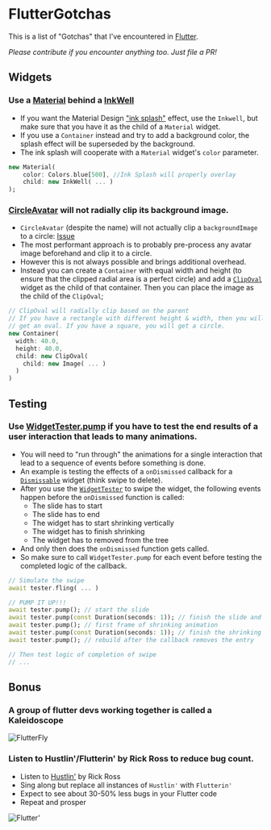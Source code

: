 # FlutterGotchas
This is a list of "Gotchas" that I've encountered in [Flutter](https://flutter.io/).

*Please contribute if you encounter anything too. Just file a PR!*


## Widgets

### Use a [Material](https://docs.flutter.io/flutter/material/Material-class.html) behind a [InkWell](https://docs.flutter.io/flutter/material/InkWell-class.html)

* If you want the Material Design ["ink splash"](https://material.google.com/motion/material-motion.html#material-motion-how-does-material-move) effect, use the `Inkwell`, but make sure that you have it as the child of a `Material` widget.
* If you use a `Container` instead and try to add a background color, the splash effect will be superseded by the background.
* The ink splash will cooperate with a `Material` widget's `color` parameter.

```dart
new Material(
    color: Colors.blue[500], //Ink Splash will properly overlay
    child: new InkWell( ... )
);

```
### [CircleAvatar](https://docs.flutter.io/flutter/material/CircleAvatar-class.html) will not radially clip its background image.
* `CircleAvatar` (despite the name) will not actually clip a `backgroundImage` to a circle: [Issue](https://github.com/flutter/flutter/issues/5306)
* The most performant approach is to probably pre-process any avatar image beforehand and clip it to a circle.
* However this is not always possible and brings additional overhead.
* Instead you can create a `Container` with equal width and height (to ensure that the clipped radial area is a perfect circle) and add a [`ClipOval`](https://docs.flutter.io/flutter/material/ClipOval-class.html) widget as the child of that container. Then you can place the image as the child of the `ClipOval`;

```dart
// ClipOval will radially clip based on the parent
// If you have a rectangle with different height & width, then you will
// get an oval. If you have a square, you will get a circle.
new Container(
  width: 40.0,
  height: 40.0,
  child: new ClipOval(
    child: new Image( ... )
  )
)
```

## Testing

### Use [WidgetTester.pump](https://docs.flutter.io/flutter/flutter_test/WidgetTester/pump.html) if you have to test the end results of a user interaction that leads to many animations.
* You will need to "run through" the animations for a single interaction that lead to a sequence of events before something is done.
* An example is testing the effects of a `onDismissed` callback for a [`Dismissable`](https://docs.flutter.io/flutter/widgets/Dismissable-class.html) widget (think swipe to delete).
* After you use the [`WidgetTester`](https://docs.flutter.io/flutter/flutter_test/WidgetTester-class.html) to swipe the widget, the following events happen before the `onDismissed` function is called:
  * The slide has to start
  * The slide has to end
  * The widget has to start shrinking vertically
  * The widget has to finish shrinking
  * The widget has to removed from the tree
* And only then does the `onDismissed` function gets called.
* So make sure to call `WidgetTester.pump` for each event before testing the completed logic of the callback.

```dart
// Simulate the swipe
await tester.fling( ... )

// PUMP IT UP!!!
await tester.pump(); // start the slide
await tester.pump(const Duration(seconds: 1)); // finish the slide and start shrinking...
await tester.pump(); // first frame of shrinking animation
await tester.pump(const Duration(seconds: 1)); // finish the shrinking and call the callback...
await tester.pump(); // rebuild after the callback removes the entry

// Then test logic of completion of swipe
// ...
```

## Bonus

### A group of flutter devs working together is called a Kaleidoscope
 ![FlutterFly](https://github.com/dvdwasibi/FlutterGotchas/blob/master/assets/images/Screen%20Shot%202016-09-02%20at%208.53.30%20AM.png?raw=true)

### Listen to Hustlin'/Flutterin' by Rick Ross to reduce bug count.
* Listen to [Hustlin'](http://genius.com/Rick-ross-hustlin-lyrics) by Rick Ross
* Sing along but replace all instances of `Hustlin'` with `Flutterin'`
* Expect to see about 30-50% less bugs in your Flutter code
* Repeat and prosper

![Flutter'](https://pbs.twimg.com/media/Cq5ICdkUkAEFt0Y.png:large)
